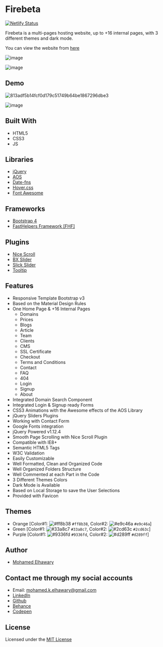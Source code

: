 # Firebeta

[![Netlify Status](https://api.netlify.com/api/v1/badges/dcfe6b4a-290c-4d84-8852-ad718e996538/deploy-status)](https://app.netlify.com/sites/firebeta/deploys)

Firebeta is a multi-pages hosting website, up to +16 internal pages, with 3 different themes and dark mode.

You can view the website from [here](https://firebeta.netlify.app/)

![image](https://user-images.githubusercontent.com/69651552/100253324-a1498480-2f49-11eb-8905-5f830c95f74a.png)  

![image](https://user-images.githubusercontent.com/69651552/100253394-b9210880-2f49-11eb-8c27-a86fb12dccca.png)
 
## Demo
 
![813adf5b14fcf0d179c51749b64be1867296dbe3](https://user-images.githubusercontent.com/69651552/100184979-5f89f100-2eeb-11eb-8843-c40bee05965a.gif)  

![image](https://user-images.githubusercontent.com/69651552/100253469-d48c1380-2f49-11eb-8798-811a176e80d1.png) 

## Built With

* HTML5
* CSS3
* JS 

## Libraries  
* [jQuery](https://jquery.com/)
* [AOS](https://michalsnik.github.io/aos/)
* [Date-fns](https://date-fns.org/)
* [Hover.css](https://ianlunn.github.io/Hover/)
* [Font Awesome](https://fontawesome.com/)  
  
## Frameworks 

* [Bootstrap 4](https://getbootstrap.com/)
* [FastHelpers Framework [FHF]](https://github.com/Mohamed-Elhawary/fasthelpers-framework-fhf)

## Plugins 

* [Nice Scroll](https://nicescroll.areaaperta.com/)
* [BX Slider](https://bxslider.com/)
* [Slick Slider](https://kenwheeler.github.io/slick/)
* [Tooltip](https://getbootstrap.com/docs/4.0/components/tooltips/)

## Features  

* Responsive Template Bootstrap v3
* Based on the Material Design Rules
* One Home Page & +16 Internal Pages
    - Domains
    - Prices
    - Blogs
    - Article
    - Team
    - Clients
    - CMS
    - SSL Certificate
    - Checkout
    - Terms and Conditions
    - Contact
    - FAQ
    - 404
    - Login
    - Signup
    - About
* Integrated Domain Search Component
* Integrated Login & Signup ready Forms
* CSS3 Animations with the Awesome effects of the AOS Library
* jQuery Sliders Plugins 
* Working with Contact Form
* Google Fonts integration
* jQuery Powered v1.12.4
* Smooth Page Scrolling with Nice Scroll Plugin
* Compatible with IE8+
* Semantic HTML5 Tags
* W3C Validation
* Easily Customizable 
* Well Formatted, Clean and Organized Code
* Well Organized Folders Structure
* Well Commented at each Part in the Code
* 3 Different Themes Colors
* Dark Mode is Available
* Based on Local Storage to save the User Selections
* Provided with Favicon  

## Themes

* Orange [Color#1: ![#ff8b38](https://placehold.co/10x10/ff8b38/ff8b38.png) `#ff8b38`, Color#2: ![#e9c46a](https://placehold.co/10x10/e9c46a/e9c46a.png) `#e9c46a`]
* Green  [Color#1: ![#33a8c7](https://placehold.co/10x10/33a8c7/33a8c7.png) `#33a8c7`, Color#2: ![#2cd63c](https://placehold.co/10x10/2cd63c/2cd63c.png) `#2cd63c`]
* Purple [Color#1: ![#9336fd](https://placehold.co/10x10/9336fd/9336fd.png) `#9336fd`, Color#2: ![#d289ff](https://placehold.co/10x10/d289ff/d289ff.png) `#d289ff`] 

## Author

* [Mohamed Elhawary](https://www.linkedin.com/in/mohamed-elhawary14/)

## Contact me through my social accounts

* Email: mohamed.k.elhawary@gmail.com
* [LinkedIn](https://www.linkedin.com/in/mohamed-elhawary14/)
* [Github](https://github.com/Mohamed-Elhawary)  
* [Behance](https://www.behance.net/mohamed-elhawary14)
* [Codepen](https://codepen.io/Mohamed-ElHawary) 

## License

Licensed under the [MIT License](LICENSE)
